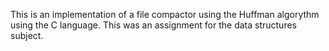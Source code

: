 This is an implementation of a file compactor using the Huffman algorythm using the C language.
This was an assignment for the data structures subject.
